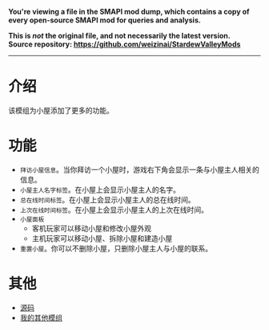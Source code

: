 **You're viewing a file in the SMAPI mod dump, which contains a copy of every open-source SMAPI mod
for queries and analysis.**

**This is _not_ the original file, and not necessarily the latest version.**  
**Source repository: https://github.com/weizinai/StardewValleyMods**

----

# 介绍

该模组为小屋添加了更多的功能。

# 功能

- `拜访小屋信息`。当你拜访一个小屋时，游戏右下角会显示一条与小屋主人相关的信息。
- `小屋主人名字标签`。在小屋上会显示小屋主人的名字。
- `总在线时间标签`。在小屋上会显示小屋主人的总在线时间。
- `上次在线时间标签`。在小屋上会显示小屋主人的上次在线时间。
- `小屋面板`
  - 客机玩家可以移动小屋和修改小屋外观
  - 主机玩家可以移动小屋、拆除小屋和建造小屋
- `重置小屋`。你可以不删除小屋，只删除小屋主人与小屋的联系。

# 其他

- [源码](https://github.com/weizinai/StardewValleyMods)
- [我的其他模组](https://next.nexusmods.com/profile/weizinai/mods?gameId=1303)